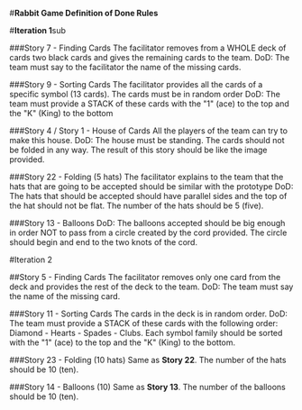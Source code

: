 #**Rabbit Game Definition of Done Rules**


#**Iteration 1**sub

###Story 7 - Finding Cards
The facilitator removes from a WHOLE deck of cards two black cards and gives the remaining cards to the team.
DoD: The team must say to the facilitator the name of the missing cards.

###Story 9 - Sorting Cards
The facilitator provides all the cards of a specific symbol (13 cards). The cards must be in random order
DoD: The team must provide a STACK of these cards with the "1" (ace) to the top and the "K" (King) to the bottom

###Story 4 / Story 1 - House of Cards
All the players of the team can try to make this house.
DoD: The house must be standing. The cards should not be folded in any way. The result of this story should be like the image provided.

###Story 22 - Folding (5 hats)
The facilitator explains to the team that the hats that are going to be accepted should be similar with the prototype
DoD: The hats that should be accepted should have parallel sides and the top of the hat should not be flat. The number of the hats should be 5 (five).

###Story 13 - Balloons
DoD: The balloons accepted should be big enough in order NOT to pass from a circle created by the cord provided. The circle should
	begin and end to the two knots of the cord.

#Iteration 2

##Story 5 - Finding Cards
The facilitator removes only one card from the deck and provides the rest of the deck to the team.
DoD: The team must say the name of the missing card.

###Story 11 - Sorting Cards
The cards in the deck is in random order.
DoD: The team must provide a STACK of these cards with the following order: Diamond - Hearts - Spades - Clubs. Each symbol family should be sorted with the "1" (ace) to the top and the "K" (King) to the bottom.

###Story 23 - Folding (10 hats)
Same as **Story 22**. The number of the hats should be 10 (ten).

###Story 14 - Balloons (10)
Same as **Story 13**. The number of the balloons should be 10 (ten).